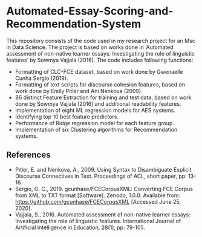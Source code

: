 # Automated-Essay-Scoring-and-Recommendation-System
This repository consists of the code used in my research project for an Msc in Data Science. The project is based on works done in ‘Automated assessment of non-native learner essays: Investigating the role of linguistic features’ by Sowmya Vajjala (2016). The code includes following functions:
- Formatting of CLC-FCE dataset, based on work done by Gwenaelle Cunha Sergio (2019).
- Formatting of text scripts for discourse cohesion features, based on work done by Emily Pitler and Ani Nenkova (2009).
- 86 distinct Feature Extraction for training and test data, based on work done by Sowmya Vajjala (2016) and additional readability features.
- Implementation of eight ML regression models for AES systems.
- Identifying top 10 best feature predictors.
- Performance of Ridge regression model for each feature group.
- Implementation of six Clustering algorithms for Recommendation systems.

## References
- Pitler, E. and Nenkova, A., 2009. Using Syntax to Disambiguate Explicit Discourse Connectives in Text. Proceedings of ACL, short paper, pp: 13-16.
- Sergio, G. C., 2019. gcunhase/FCECorpusXML: Converting FCE Corpus from XML to TXT format [Software]. Zenodo, 1.0.0. Available from: https://github.com/gcunhase/FCECorpusXML [Accessed June 25, 2020].
- Vajjala, S., 2016. Automated assessment of non-native learner essays: Investigating the role of linguistic features. International Journal of Artificial Intelligence in Education, 28(1), pp: 79-105.

